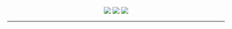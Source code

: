<p align="center">
  <a href=""><img src="https://img.shields.io/github/sponsors/kuda4910"></a>
  <a href="https://github.com/kuda4910"><img src="https://img.shields.io/github/followers/kuda4910"></a>
<a href="https://discord.gg/YRMQvafJkD"><img src="https://media.discordapp.net/attachments/812328619539955764/814582415506931722/iconfinder_discord_2308078-512x400.png"></a>
</p>

---
